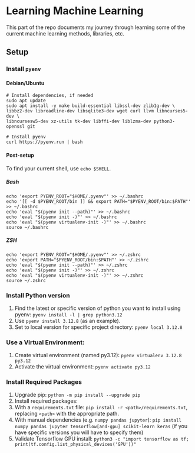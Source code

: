# Learning Machine Learning
This part of the repo documents my journey through learning some of the current machine learning methods, libraries, etc.

## Setup
### Install `pyenv`
#### Debian/Ubuntu
```
# Install dependencies, if needed
sudo apt update
sudo apt install -y make build-essential libssl-dev zlib1g-dev \
libbz2-dev libreadline-dev libsqlite3-dev wget curl llvm libncurses5-dev \
libncursesw5-dev xz-utils tk-dev libffi-dev liblzma-dev python3-openssl git

# Install pyenv
curl https://pyenv.run | bash
```

#### Post-setup
To find your current shell, use `echo $SHELL`.

##### Bash
```
echo 'export PYENV_ROOT="$HOME/.pyenv"' >> ~/.bashrc
echo '[[ -d $PYENV_ROOT/bin ]] && export PATH="$PYENV_ROOT/bin:$PATH"' >> ~/.bashrc
echo 'eval "$(pyenv init --path)"' >> ~/.bashrc
echo 'eval "$(pyenv init -)"' >> ~/.bashrc
echo 'eval "$(pyenv virtualenv-init -)"' >> ~/.bashrc
source ~/.bashrc
```

##### ZSH
```
echo 'export PYENV_ROOT="$HOME/.pyenv"' >> ~/.zshrc
echo 'export PATH="$PYENV_ROOT/bin:$PATH"' >> ~/.zshrc
echo 'eval "$(pyenv init --path)"' >> ~/.zshrc
echo 'eval "$(pyenv init -)"' >> ~/.zshrc
echo 'eval "$(pyenv virtualenv-init -)"' >> ~/.zshrc
source ~/.zshrc
```

### Install Python version
1. Find the latest or specific version of python you want to install using pyenv: `pyenv install -l | grep python3.12`
1. Use `pyenv install 3.12.8` (as an example).
1. Set to local version for specific project directory: `pyenv local 3.12.8`

### Use a Virtual Environment:
1. Create virtual environment (named py3.12): `pyenv virtualenv 3.12.8 py3.12`
1. Activate the virtual environment: `pyenv activate py3.12`

### Install Required Packages
1. Upgrade pip: `python -m pip install --upgrade pip`
1. Install required packages:
11. With a `requirements.txt` file: `pip install -r <path>/requirements.txt`, replacing `<path>` with the appropriate path.
11. With manual dependencies (e.g. `numpy pandas jupyter`): `pip install numpy pandas jupyter tensorflow[and-gpu] scikit-learn keras` (if you have specific versions you will have to specify them)
1. Validate Tensorflow GPU install: `python3 -c "import tensorflow as tf; print(tf.config.list_physical_devices('GPU'))"`